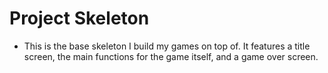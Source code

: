 # Project Skeleton

- This is the base skeleton I build my games on top of.  It features a title screen, the main functions for the game itself, and a game over screen.  